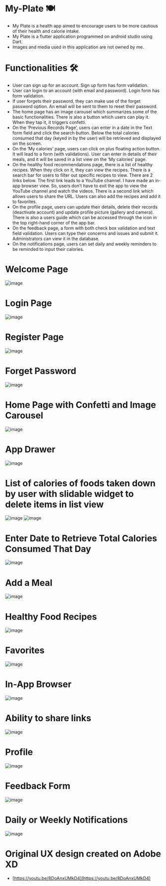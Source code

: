 # My-Plate 🍽️
- My Plate is a health app aimed to encourage users to be more cautious of their health and calorie intake.
- My Plate is a flutter application programmed on android studio using Dart.
- Images and media used in this application are not owned by me.

# Functionalities 🛠️
- User can sign up for an account. Sign up form has form validation. 
- User can login to an account (with email and password). Login form has form validation.
- If user forgets their password, they can make use of the forget password option. An email will be sent to them to reset their password.
- The home page has an image carousel which summarizes some of the basic functionalities. There is also a button which users can play it. When they tap it, it triggers confetti. 
- On the ‘Previous Records Page’, users can enter in a date in the Text form field and click the search button. Below the total calories consumed that day (keyed in by the user) will be retrieved and displayed on the screen. 
- On the ‘My calories’ page, users can click on plus floating action button. It will lead to a form (with validations). User can enter in details of their meals, and it will be saved in a list view on the ‘My calories’ page. 
- On the healthy food recommendations page, there is a list of healthy recipes. When they click on it, they can view the recipes. There is a search bar for users to filter out specific recipes to view. There are 2 links below. The first link leads to a YouTube channel. I have made an in-app browser view. So, users don’t have to exit the app to view the YouTube channel and watch the videos. There is a second link which allows users to share the URL. Users can also add the recipes and add it to favorites. 
- On the profile page, users can update their details, delete their records (deactivate account) and update profile picture (gallery and camera). There is also a users guide which can be accessed through the icon in the top right-hand corner of the app bar. 
- On the feedback page, a form with both check box validation and text field validation. Users can type their concerns and issues and submit it. Administrators can view it in the database. 
- On the notifications page, users can set daily and weekly reminders to be reminded to input their calories. 

# Welcome Page
![image](https://user-images.githubusercontent.com/100062535/191887223-add0d3bb-2c64-410a-9079-6cc7327963b6.png)

# Login Page
![image](https://user-images.githubusercontent.com/100062535/191886259-1eb62fea-2de1-40ae-9c72-815a4e019a23.png)

# Register Page
![image](https://user-images.githubusercontent.com/100062535/191886362-2b01ef00-5db1-4e97-9f06-629b6e0df555.png)

# Forget Password
![image](https://user-images.githubusercontent.com/100062535/191886453-a8b6fe8d-e37f-4507-8f54-4eca03637843.png)

# Home Page with Confetti and Image Carousel
![image](https://user-images.githubusercontent.com/100062535/191886943-703b53bb-3746-4706-b51e-9368ad456925.png)

# App Drawer
![image](https://user-images.githubusercontent.com/100062535/191788163-43d1019e-1120-45f9-9301-7129d905e3c8.png)

# List of calories of foods taken down by user with slidable widget to delete items in list view
![image](https://user-images.githubusercontent.com/100062535/191788523-3d93744e-cee7-4087-bb34-b402164325ad.png)
![image](https://user-images.githubusercontent.com/100062535/191789869-1c79362f-8de6-459a-97cb-68f0ab71aa61.png)


# Enter Date to Retrieve Total Calories Consumed That Day
![image](https://user-images.githubusercontent.com/100062535/191788616-40672559-cd27-4ed1-8b7d-476c088ab436.png)

# Add a Meal
![image](https://user-images.githubusercontent.com/100062535/191788681-1893e10f-4bdf-4399-91ed-81f23e4253b5.png)

# Healthy Food Recipes
![image](https://user-images.githubusercontent.com/100062535/191788719-d782c938-3004-49e5-9504-757fd9320b12.png)

# Favorites
![image](https://user-images.githubusercontent.com/100062535/191788769-d2e76c04-a150-4e0a-b4f4-391c0aef8f30.png)

# In-App Browser
![image](https://user-images.githubusercontent.com/100062535/191789029-22adce78-b40b-4e35-bb23-6877fe63435a.png)

# Ability to share links
![image](https://user-images.githubusercontent.com/100062535/191789278-67e41f9c-d3e5-4733-ad0b-3d94001612dd.png)

# Profile
![image](https://user-images.githubusercontent.com/100062535/191789345-f09c9d9e-2602-482f-bfce-71710bcaf2ac.png)

# Feedback Form
![image](https://user-images.githubusercontent.com/100062535/191789378-925dee7d-a255-4676-89e1-a5de6fd03330.png)

# Daily or Weekly Notifications
![image](https://user-images.githubusercontent.com/100062535/191789534-ba52cbd4-7722-4d5b-90aa-9c3e340ebd99.png)














# Original UX design created on Adobe XD
- [https://youtu.be/8DoAnxUMkD4](https://youtu.be/8DoAnxUMkD4)



